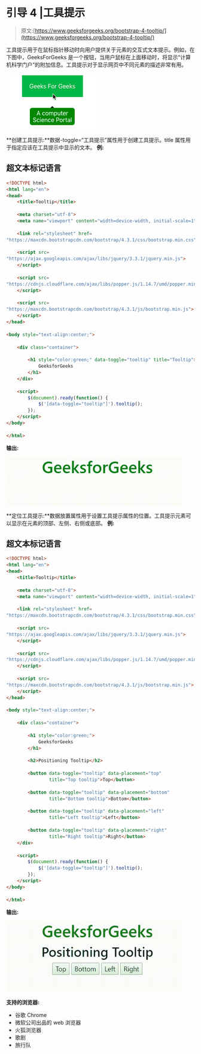 # 引导 4 |工具提示

> 原文:[https://www.geeksforgeeks.org/bootstrap-4-tooltip/](https://www.geeksforgeeks.org/bootstrap-4-tooltip/)

工具提示用于在鼠标指针移动时向用户提供关于元素的交互式文本提示。例如，在下图中，GeeksForGeeks 是一个按钮，当用户鼠标在上面移动时，将显示“计算机科学门户”的附加信息。工具提示对于显示网页中不同元素的描述非常有用。

![tooltip](img/1834fd06c8492534cc7584d9be365262.png)

**创建工具提示:**数据-toggle=“工具提示”属性用于创建工具提示。title 属性用于指定应该在工具提示中显示的文本。
**例:**

## 超文本标记语言

```html
<!DOCTYPE html>
<html lang="en">
<head>
    <title>Tooltip</title>

    <meta charset="utf-8">
    <meta name="viewport" content="width=device-width, initial-scale=1">

    <link rel="stylesheet" href=
"https://maxcdn.bootstrapcdn.com/bootstrap/4.3.1/css/bootstrap.min.css">

    <script src=
"https://ajax.googleapis.com/ajax/libs/jquery/3.3.1/jquery.min.js">
    </script>

    <script src=
"https://cdnjs.cloudflare.com/ajax/libs/popper.js/1.14.7/umd/popper.min.js">
    </script>

    <script src=
"https://maxcdn.bootstrapcdn.com/bootstrap/4.3.1/js/bootstrap.min.js">
    </script>
</head>

<body style="text-align:center;">

    <div class="container">

        <h1 style="color:green;" data-toggle="tooltip" title="Tooltip">
            GeeksforGeeks
        </h1>
    </div>

    <script>
        $(document).ready(function() {
            $('[data-toggle="tooltip"]').tooltip();  
        });
    </script>
</body>

</html>                   
```

**输出:**

![](img/1eedfb42abf798abf44f8606fa1c43a8.png)

**定位工具提示:**数据放置属性用于设置工具提示属性的位置。工具提示元素可以显示在元素的顶部、左侧、右侧或底部。
**例:**

## 超文本标记语言

```html
<!DOCTYPE html>
<html lang="en">
<head>
    <title>Tooltip</title>

    <meta charset="utf-8">
    <meta name="viewport" content="width=device-width, initial-scale=1">

    <link rel="stylesheet" href=
"https://maxcdn.bootstrapcdn.com/bootstrap/4.3.1/css/bootstrap.min.css">

    <script src=
"https://ajax.googleapis.com/ajax/libs/jquery/3.3.1/jquery.min.js">
    </script>

    <script src=
"https://cdnjs.cloudflare.com/ajax/libs/popper.js/1.14.7/umd/popper.min.js">
    </script>

    <script src=
"https://maxcdn.bootstrapcdn.com/bootstrap/4.3.1/js/bootstrap.min.js">
    </script>
</head>

<body style="text-align:center;">

    <div class="container">

        <h1 style="color:green;">
            GeeksforGeeks
        </h1>

        <h2>Positioning Tooltip</h2>

        <button data-toggle="tooltip" data-placement="top"
                title="Top tooltip">Top</button>

        <button data-toggle="tooltip" data-placement="bottom"
                title="Bottom tooltip">Bottom</button>

        <button data-toggle="tooltip" data-placement="left"
                title="Left tooltip">Left</button>

        <button data-toggle="tooltip" data-placement="right"
                title="Right tooltip">Right</button>
    </div>

    <script>
        $(document).ready(function() {
            $('[data-toggle="tooltip"]').tooltip();  
        });
    </script>
</body>

</html>                   
```

**输出:**

![](img/14c537c44a44268f5aeb3afb9cebcb41.png)

**支持的浏览器:**

*   谷歌 Chrome
*   微软公司出品的 web 浏览器
*   火狐浏览器
*   歌剧
*   旅行队